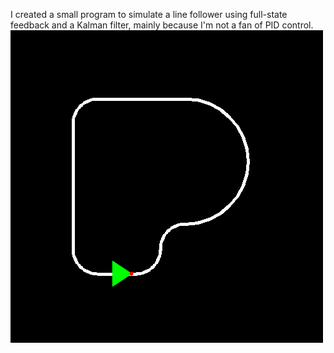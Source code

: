 I created a small program to simulate a line follower using full-state feedback and a Kalman filter, mainly because I'm not a fan of PID control.  
![image](https://github.com/Ivan-dta-Hu/LineFollower/blob/main/LineFollower.gif)
